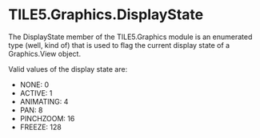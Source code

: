 TILE5.Graphics.DisplayState
===========================
The DisplayState member of the TILE5.Graphics module is an enumerated type (well, kind of) that is used to flag the current display state of a Graphics.View object.

Valid values of the display state are:

- NONE: 0
- ACTIVE: 1
- ANIMATING: 4
- PAN: 8
- PINCHZOOM: 16
- FREEZE: 128